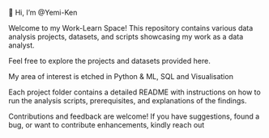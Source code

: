👋 Hi, I’m @Yemi-Ken

Welcome to my Work-Learn Space! This repository contains various data analysis projects, datasets, and scripts showcasing my work as a data analyst.

Feel free to explore the projects and datasets provided here.

My area of interest is etched in Python & ML, SQL and Visualisation

Each project folder contains a detailed README with instructions on how to run the analysis scripts, prerequisites, and explanations of the findings.

Contributions and feedback are welcome! If you have suggestions, found a bug, or want to contribute enhancements, kindly reach out

